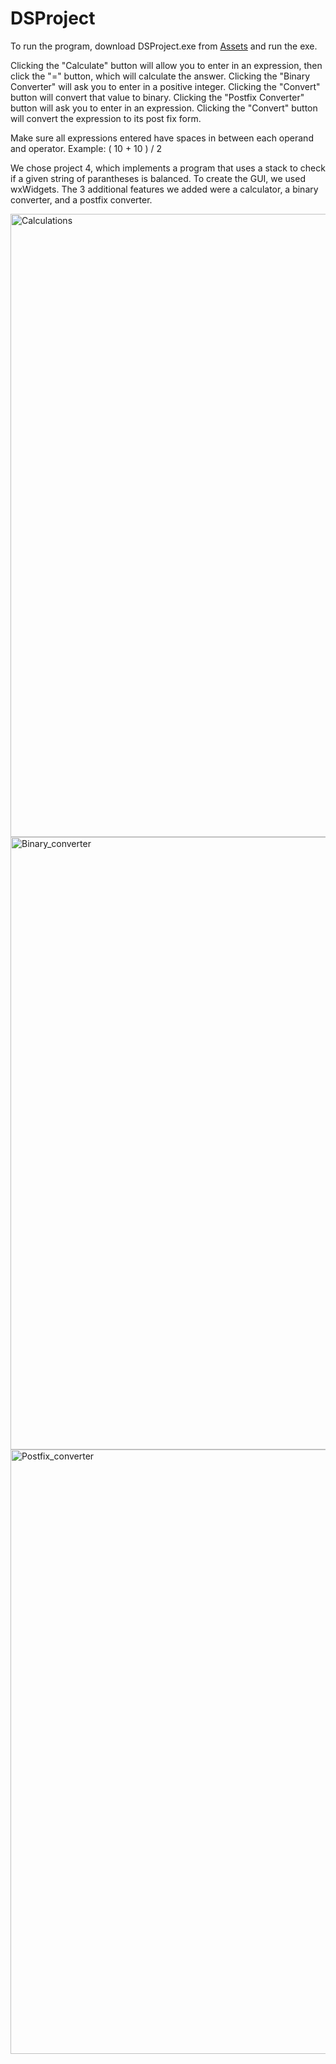 # DSProject

To run the program, download DSProject.exe from [Assets](https://github.com/lisal00/DSProject/releases/tag/bobby) and run the exe. 

Clicking the "Calculate" button will allow you to enter in an expression, then click the "=" button, which will calculate the answer. Clicking the "Binary Converter" will ask you to enter in a positive integer. Clicking the "Convert" button will convert that value to binary. Clicking the "Postfix Converter" button will ask you to enter in an expression. Clicking the "Convert" button will convert the expression to its post fix form. 

Make sure all expressions entered have spaces in between each operand and operator. Example: ( 10 + 10 ) / 2

We chose project 4, which implements a program that uses a stack to check if a given string of parantheses is balanced. To create the GUI, we used wxWidgets. The 3 additional features we added were a calculator, a binary converter, and a postfix converter.

<img width="997" alt="Calculations" src="https://github.com/lisal00/DSProject/assets/71297716/70caf09b-7986-4187-a7fb-57fa056af922">
<img width="980" alt="Binary_converter" src="https://github.com/lisal00/DSProject/assets/71297716/6d4ea724-9de3-4e4e-bae1-f488a8b4b761">
<img width="967" alt="Postfix_converter" src="https://github.com/lisal00/DSProject/assets/71297716/8da713b5-b0c4-4ca9-bb7c-7e3df6dabf29">
